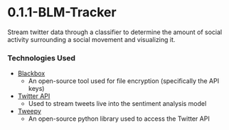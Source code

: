 # 0.1.1-BLM-Tracker
Stream twitter data through a classifier to determine the amount of social activity surrounding a social movement and visualizing it.

### Technologies Used
* [Blackbox](https://github.com/StackExchange/blackbox)
    * An open-source tool used for file encryption (specifically the API keys)
* [Twitter API](https://developer.twitter.com/en/docs)
    * Used to stream tweets live into the sentiment analysis model
* [Tweepy](http://docs.tweepy.org/en/latest/)
    * An open-source python library used to access the Twitter API